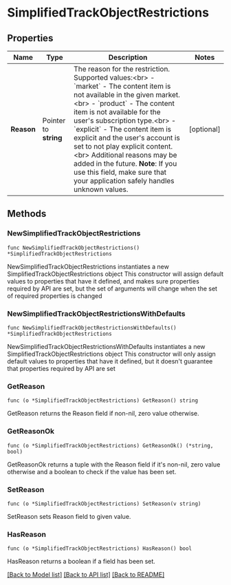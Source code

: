 # SimplifiedTrackObjectRestrictions

## Properties

Name | Type | Description | Notes
------------ | ------------- | ------------- | -------------
**Reason** | Pointer to **string** | The reason for the restriction. Supported values:&lt;br&gt; - &#x60;market&#x60; - The content item is not available in the given market.&lt;br&gt; - &#x60;product&#x60; - The content item is not available for the user&#39;s subscription type.&lt;br&gt; - &#x60;explicit&#x60; - The content item is explicit and the user&#39;s account is set to not play explicit content.&lt;br&gt; Additional reasons may be added in the future. **Note**: If you use this field, make sure that your application safely handles unknown values.  | [optional] 

## Methods

### NewSimplifiedTrackObjectRestrictions

`func NewSimplifiedTrackObjectRestrictions() *SimplifiedTrackObjectRestrictions`

NewSimplifiedTrackObjectRestrictions instantiates a new SimplifiedTrackObjectRestrictions object
This constructor will assign default values to properties that have it defined,
and makes sure properties required by API are set, but the set of arguments
will change when the set of required properties is changed

### NewSimplifiedTrackObjectRestrictionsWithDefaults

`func NewSimplifiedTrackObjectRestrictionsWithDefaults() *SimplifiedTrackObjectRestrictions`

NewSimplifiedTrackObjectRestrictionsWithDefaults instantiates a new SimplifiedTrackObjectRestrictions object
This constructor will only assign default values to properties that have it defined,
but it doesn't guarantee that properties required by API are set

### GetReason

`func (o *SimplifiedTrackObjectRestrictions) GetReason() string`

GetReason returns the Reason field if non-nil, zero value otherwise.

### GetReasonOk

`func (o *SimplifiedTrackObjectRestrictions) GetReasonOk() (*string, bool)`

GetReasonOk returns a tuple with the Reason field if it's non-nil, zero value otherwise
and a boolean to check if the value has been set.

### SetReason

`func (o *SimplifiedTrackObjectRestrictions) SetReason(v string)`

SetReason sets Reason field to given value.

### HasReason

`func (o *SimplifiedTrackObjectRestrictions) HasReason() bool`

HasReason returns a boolean if a field has been set.


[[Back to Model list]](../README.md#documentation-for-models) [[Back to API list]](../README.md#documentation-for-api-endpoints) [[Back to README]](../README.md)


